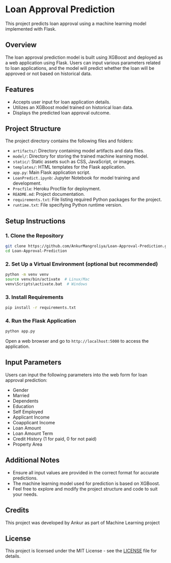 # Loan Approval Prediction

This project predicts loan approval using a machine learning model implemented with Flask.

## Overview

The loan approval prediction model is built using XGBoost and deployed as a web application using Flask. Users can input various parameters related to loan applications, and the model will predict whether the loan will be approved or not based on historical data.

## Features

- Accepts user input for loan application details.
- Utilizes an XGBoost model trained on historical loan data.
- Displays the predicted loan approval outcome.

## Project Structure

The project directory contains the following files and folders:

- `artifacts/`: Directory containing model artifacts and data files.
- `model/`: Directory for storing the trained machine learning model.
- `static/`: Static assets such as CSS, JavaScript, or images.
- `templates/`: HTML templates for the Flask application.
- `app.py`: Main Flask application script.
- `LoanPredict.ipynb`: Jupyter Notebook for model training and development.
- `Procfile`: Heroku Procfile for deployment.
- `README.md`: Project documentation.
- `requirements.txt`: File listing required Python packages for the project.
- `runtime.txt`: File specifying Python runtime version.

## Setup Instructions

### 1. Clone the Repository

```bash
git clone https://github.com/AnkurMangroliya/Loan-Approval-Prediction.git
cd Loan-Approval-Prediction
```

### 2. Set Up a Virtual Environment (optional but recommended)

```bash
python -m venv venv
source venv/bin/activate  # Linux/Mac
venv\Scripts\activate.bat  # Windows
```

### 3. Install Requirements

```bash
pip install -r requirements.txt
```

### 4. Run the Flask Application

```bash
python app.py
```

Open a web browser and go to `http://localhost:5000` to access the application.

## Input Parameters

Users can input the following parameters into the web form for loan approval prediction:

- Gender
- Married
- Dependents
- Education
- Self Employed
- Applicant Income
- Coapplicant Income
- Loan Amount
- Loan Amount Term
- Credit History (1 for paid, 0 for not paid)
- Property Area

## Additional Notes

- Ensure all input values are provided in the correct format for accurate predictions.
- The machine learning model used for prediction is based on XGBoost.
- Feel free to explore and modify the project structure and code to suit your needs.

## Credits

This project was developed by Ankur as part of Machine Learning project

## License

This project is licensed under the MIT License - see the [LICENSE](LICENSE) file for details.
```
